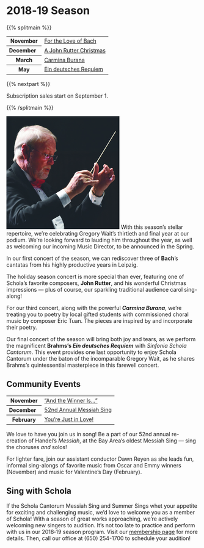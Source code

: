 ---
---

# 2018‑19 Season

{{% splitmain %}}
<table style="margin-bottom:1rem">
<tr><th>November</th><td><a href="/concerts/for-the-love-of-bach">For the Love of Bach</a></td></tr>
<tr><th>December&nbsp;&nbsp;</th><td><a href="/concerts/a-john-rutter-christmas">A John Rutter Christmas</a></td></tr>
<tr><th>March</th><td><a href="/concerts/carmina-burana">Carmina Burana</a></td></tr>
<tr><th>May</th><td><a href="/concerts/ein-deutsches-requiem">Ein deutsches Requiem</a></td></tr>
</table>

{{% nextpart %}}

Subscription sales start on September 1.

{{% /splitmain %}}

<img src="/greg.296.jpg" class="float-left">
With this season’s stellar repertoire, we’re celebrating Gregory Wait’s
thirtieth and final year at our podium.  We’re looking forward to lauding him
throughout the year, as well as welcoming our incoming Music Director, to be
announced in the Spring.

In our first concert of the season, we can rediscover three of **Bach**’s
cantatas from his highly productive years in Leipzig.

The holiday season concert is more special than ever, featuring one of Schola’s
favorite composers, **John Rutter**, and his wonderful Christmas impressions —
plus of course, our sparkling traditional audience carol sing-along!

For our third concert, along with the powerful **_Carmina Burana_**, we’re
treating you to poetry by local gifted students with commissioned choral music
by composer Eric Tuan. The pieces are inspired by and incorporate their poetry.

Our final concert of the season will bring both joy and tears, as we perform the
magnificent **Brahms’s _Ein deutsches Requiem_** with _Sinfonia Schola Cantorum_.
This event provides one last opportunity to enjoy Schola Cantorum under the
baton of the incomparable Gregory Wait, as he shares Brahms’s quintessential
masterpiece in this farewell concert.

</div><div><h2>Community Events</h2>

<table style="margin-bottom:1rem">
<tr><th>November</th><td><a href="/events/and-the-winner-is">“And the Winner Is...”</a></td></tr>
<tr><th>December&nbsp;&nbsp;</th><td><a href="/events/messiah-sing">52nd Annual Messiah Sing</a></td></tr>
<tr><th>February</th><td><a href="/events/youre-just-in-love">You’re Just in Love!</a></td></tr>
</table>

We love to have you join us in song!  Be a part of our 52nd annual re-creation
of Handel’s _Messiah_, at the Bay Area’s oldest Messiah Sing — sing the choruses
_and_ solos!

For lighter fare, join our assistant conductor Dawn Reyen as she leads fun,
informal sing-alongs of favorite music from Oscar and Emmy winners (November)
and music for Valentine’s Day (February).

</div><div><h2>Sing with Schola</h2>

If the Schola Cantorum Messiah Sing and Summer Sings whet your appetite for
exciting and challenging music, we’d love to welcome you as a member of Schola!
With a season of great works approaching, we’re actively welcoming new singers
to audition.  It’s not too late to practice and perform with us in our 2018‑19
season program.  Visit our [membership page](/membership) for more details.
Then, call our office at ‭(650) 254-1700‬ to schedule your audition!
